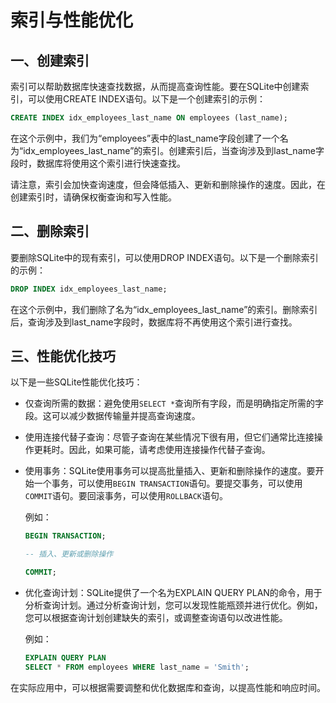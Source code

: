 # 索引与性能优化

## 一、创建索引

索引可以帮助数据库快速查找数据，从而提高查询性能。要在SQLite中创建索引，可以使用CREATE INDEX语句。以下是一个创建索引的示例：

```sql
CREATE INDEX idx_employees_last_name ON employees (last_name);
```

在这个示例中，我们为“employees”表中的last_name字段创建了一个名为“idx_employees_last_name”的索引。创建索引后，当查询涉及到last_name字段时，数据库将使用这个索引进行快速查找。

请注意，索引会加快查询速度，但会降低插入、更新和删除操作的速度。因此，在创建索引时，请确保权衡查询和写入性能。

## 二、删除索引

要删除SQLite中的现有索引，可以使用DROP INDEX语句。以下是一个删除索引的示例：

```sql
DROP INDEX idx_employees_last_name;
```

在这个示例中，我们删除了名为“idx_employees_last_name”的索引。删除索引后，查询涉及到last_name字段时，数据库将不再使用这个索引进行查找。

## 三、性能优化技巧

以下是一些SQLite性能优化技巧：

- 仅查询所需的数据：避免使用`SELECT *`查询所有字段，而是明确指定所需的字段。这可以减少数据传输量并提高查询速度。

- 使用连接代替子查询：尽管子查询在某些情况下很有用，但它们通常比连接操作更耗时。因此，如果可能，请考虑使用连接操作代替子查询。

- 使用事务：SQLite使用事务可以提高批量插入、更新和删除操作的速度。要开始一个事务，可以使用`BEGIN TRANSACTION`语句。要提交事务，可以使用`COMMIT`语句。要回滚事务，可以使用`ROLLBACK`语句。

  例如：

  ```sql
  BEGIN TRANSACTION;
  
  -- 插入、更新或删除操作
  
  COMMIT;
  ```

- 优化查询计划：SQLite提供了一个名为EXPLAIN QUERY PLAN的命令，用于分析查询计划。通过分析查询计划，您可以发现性能瓶颈并进行优化。例如，您可以根据查询计划创建缺失的索引，或调整查询语句以改进性能。

  例如：

  ```sql
  EXPLAIN QUERY PLAN
  SELECT * FROM employees WHERE last_name = 'Smith';
  ```

在实际应用中，可以根据需要调整和优化数据库和查询，以提高性能和响应时间。
